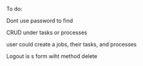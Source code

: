 To do:

Dont use password to find 

CRUD under tasks or processes

user could create a jobs, their tasks, and processes

Logout is s form wiht method delete